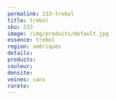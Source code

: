 ```yaml
---
permalink: 233-trebol
title: trebol
sku: 233
image: /img/produits/default.jpg
essence: trebol
region: amériques
details: 
produits: 
couleur: 
densite: 
veines: sans
rarete: 
---
```


